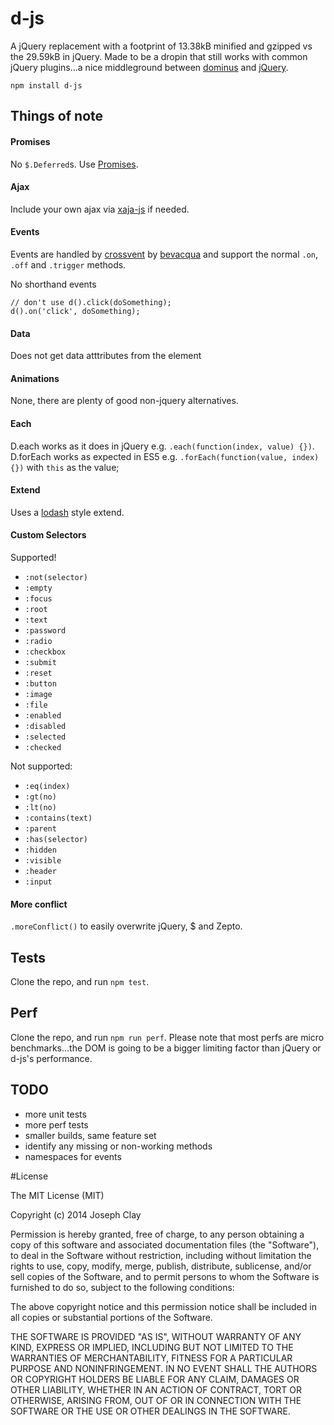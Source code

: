 d-js
====

A jQuery replacement with a footprint of 13.38kB minified and gzipped vs the 29.59kB in jQuery. 
Made to be a dropin that still works with common jQuery plugins...a nice middleground between 
[dominus](https://github.com/bevacqua/dominus) and [jQuery](http://jquery.com/).

`npm install d-js`

## Things of note

#### Promises
No `$.Deferred`s. Use [Promises](https://github.com/then/promise).

#### Ajax
Include your own ajax via [xaja-js](https://github.com/JosephClay/xaja-js) if needed.

#### Events
Events are handled by [crossvent](https://github.com/bevacqua/crossvent) by [bevacqua](https://github.com/bevacqua) and support the normal
`.on`, `.off` and `.trigger` methods.

No shorthand events
```
// don't use d().click(doSomething);
d().on('click', doSomething);
```

#### Data
Does not get data atttributes from the element

#### Animations
None, there are plenty of good non-jquery alternatives.

#### Each
D.each works as it does in jQuery e.g. `.each(function(index, value) {})`. D.forEach works as expected in ES5 e.g. `.forEach(function(value, index) {})` with `this` as the value;

#### Extend
Uses a [lodash](https://lodash.com) style extend.

#### Custom Selectors
Supported!
- `:not(selector)`
- `:empty`
- `:focus`
- `:root`
- `:text`
- `:password`
- `:radio`
- `:checkbox`
- `:submit`
- `:reset`
- `:button`
- `:image`
- `:file`
- `:enabled`
- `:disabled`
- `:selected`
- `:checked`

Not supported:
- `:eq(index)`
- `:gt(no)`
- `:lt(no)`
- `:contains(text)`
- `:parent`
- `:has(selector)`
- `:hidden`
- `:visible`
- `:header`
- `:input`

#### More conflict
`.moreConflict()` to easily overwrite jQuery, $ and Zepto.

## Tests
Clone the repo, and run `npm test`.

## Perf
Clone the repo, and run `npm run perf`. Please note that most perfs are micro benchmarks...the DOM 
is going to be a bigger limiting factor than jQuery or d-js's performance.

## TODO
- more unit tests
- more perf tests
- smaller builds, same feature set
- identify any missing or non-working methods
- namespaces for events

#License

The MIT License (MIT)

Copyright (c) 2014 Joseph Clay

Permission is hereby granted, free of charge, to any person obtaining a copy
of this software and associated documentation files (the "Software"), to deal
in the Software without restriction, including without limitation the rights
to use, copy, modify, merge, publish, distribute, sublicense, and/or sell
copies of the Software, and to permit persons to whom the Software is
furnished to do so, subject to the following conditions:

The above copyright notice and this permission notice shall be included in
all copies or substantial portions of the Software.

THE SOFTWARE IS PROVIDED "AS IS", WITHOUT WARRANTY OF ANY KIND, EXPRESS OR
IMPLIED, INCLUDING BUT NOT LIMITED TO THE WARRANTIES OF MERCHANTABILITY,
FITNESS FOR A PARTICULAR PURPOSE AND NONINFRINGEMENT.  IN NO EVENT SHALL THE
AUTHORS OR COPYRIGHT HOLDERS BE LIABLE FOR ANY CLAIM, DAMAGES OR OTHER
LIABILITY, WHETHER IN AN ACTION OF CONTRACT, TORT OR OTHERWISE, ARISING FROM,
OUT OF OR IN CONNECTION WITH THE SOFTWARE OR THE USE OR OTHER DEALINGS IN
THE SOFTWARE.
